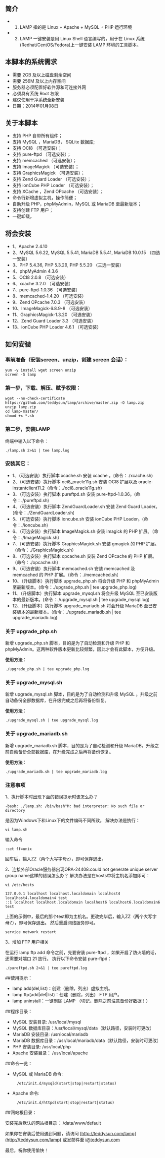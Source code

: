## 简介
* 1. LAMP 指的是 Linux + Apache + MySQL + PHP 运行环境
* 2. LAMP 一键安装是用 Linux Shell 语言编写的，用于在 Linux 系统(Redhat/CentOS/Fedora)上一键安装 LAMP 环境的工具脚本。

## 本脚本的系统需求
* 需要 2GB 及以上磁盘剩余空间
* 需要 256M 及以上内存空间
* 服务器必须配置好软件源和可连接外网
* 必须具有系统 Root 权限
* 建议使用干净系统全新安装
* 日期：2014年01月08日

## 关于本脚本
* 支持 PHP 自带所有组件；
* 支持 MySQL ，MariaDB， SQLite 数据库;
* 支持 OCI8 （可选安装）；
* 支持 pure-ftpd （可选安装）；
* 支持 memcached （可选安装）；
* 支持 ImageMagick （可选安装）；
* 支持 GraphicsMagick （可选安装）；
* 支持 Zend Guard Loader （可选安装）；
* 支持 ionCube PHP Loader （可选安装）；
* 支持 XCache ，Zend OPcache （可选安装）；
* 命令行新增虚拟主机，操作简便；
* 自助升级 PHP，phpMyAdmin，MySQL 或 MariaDB 至最新版本；
* 支持创建 FTP 用户；
* 一键卸载。

## 将会安装
*  1、Apache 2.4.10
*  2、MySQL 5.6.22, MySQL 5.5.41, MariaDB 5.5.41, MariaDB 10.0.15 （四选一安装）
*  3、PHP 5.4.36, PHP 5.3.29, PHP 5.5.20 （三选一安装）
*  4、phpMyAdmin 4.3.6
*  5、OCI8 2.0.8 （可选安装）
*  6、xcache 3.2.0 （可选安装）
*  7、pure-ftpd-1.0.36 （可选安装）
*  8、memcached-1.4.20 （可选安装）
*  9、Zend OPcache 7.0.3 （可选安装）
* 10、ImageMagick-6.8.9-8 （可选安装）
* 11、GraphicsMagick-1.3.20 （可选安装）
* 12、Zend Guard Loader 3.3 （可选安装）
* 13、ionCube PHP Loader 4.6.1 （可选安装）

## 如何安装
### 事前准备（安装screen、unzip，创建 screen 会话）：

    yum -y install wget screen unzip
    screen -S lamp

### 第一步，下载、解压、赋予权限：

    wget --no-check-certificate https://github.com/teddysun/lamp/archive/master.zip -O lamp.zip
    unzip lamp.zip
    cd lamp-master/
    chmod +x *.sh

### 第二步，安装LAMP
终端中输入以下命令：

    ./lamp.sh 2>&1 | tee lamp.log

### 安装其它：

*  1、（可选安装）执行脚本 xcache.sh 安装 xcache 。(命令：./xcache.sh)
*  2、（可选安装）执行脚本 oci8_oracle11g.sh 安装 OCI8 扩展以及 oracle-instantclient11.2（命令：./oci8_oracle11g.sh）
*  3、（可选安装）执行脚本 pureftpd.sh 安装 pure-ftpd-1.0.36。(命令：./pureftpd.sh)
*  4、（可选安装）执行脚本 ZendGuardLoader.sh 安装 Zend Guard Loader。(命令：./ZendGuardLoader.sh)
*  5、（可选安装）执行脚本 ioncube.sh 安装 ionCube PHP Loader。(命令：./ioncube.sh)
*  6、（可选安装）执行脚本 ImageMagick.sh 安装 imagick 的 PHP 扩展。（命令：./ImageMagick.sh）
*  7、（可选安装）执行脚本 GraphicsMagick.sh 安装 gmagick 的 PHP 扩展。（命令：./GraphicsMagick.sh）
*  8、（可选安装）执行脚本 opcache.sh 安装 Zend OPcache 的 PHP 扩展。（命令：./opcache.sh）
*  9、（可选安装）执行脚本 memcached.sh 安装 memcached 及 memcached 的 PHP 扩展。（命令：./memcached.sh）
* 10、（升级脚本）执行脚本 upgrade_php.sh 将会升级 PHP 和 phpMyAdmin 至最新版本。(命令：./upgrade_php.sh | tee upgrade_php.log)
* 11、（升级脚本）执行脚本 upgrade_mysql.sh 将会升级 MySQL 至已安装版本的最新版本。(命令：./upgrade_mysql.sh | tee upgrade_mysql.log)
* 12、（升级脚本）执行脚本 upgrade_mariadb.sh 将会升级 MariaDB 至已安装版本的最新版本。(命令：./upgrade_mariadb.sh | tee upgrade_mariadb.log)

### 关于 upgrade_php.sh

新增 upgrade_php.sh 脚本，目的是为了自动检测和升级 PHP 和 phpMyAdmin。这两种软件版本更新比较频繁，因此才会有此脚本，方便升级。

**使用方法：**

    ./upgrade_php.sh | tee upgrade_php.log

### 关于 upgrade_mysql.sh

新增 upgrade_mysql.sh 脚本，目的是为了自动检测和升级 MySQL 。升级之前自动备份全部数据库，在升级完成之后再将备份恢复。

**使用方法：**

    ./upgrade_mysql.sh | tee upgrade_mysql.log

### 关于 upgrade_mariadb.sh

新增 upgrade_mariadb.sh 脚本，目的是为了自动检测和升级 MariaDB。升级之前自动备份全部数据库，在升级完成之后再将备份恢复。

**使用方法：**

    ./upgrade_mariadb.sh | tee upgrade_mariadb.log

### 注意事项

1、执行脚本时出现下面的错误提示时该怎么办？

    -bash: ./lamp.sh: /bin/bash^M: bad interpreter: No such file or directory

是因为Windows下和Linux下的文件编码不同所致。
解决办法是执行：

    vi lamp.sh

输入命令

    :set ff=unix 

回车后，输入ZZ（两个大写字母z），即可保存退出。

2、连接外部Oracle服务器出现ORA-24408:could not generate unique server group name这样的错误怎么办？
解决办法是在hosts中将主机名添加即可：

    vi /etc/hosts

    127.0.0.1 localhost localhost.localdomain localhost4 localhost4.localdomain4 test
    ::1 localhost localhost.localdomain localhost6 localhost6.localdomain6 test

上面的示例中，最后的那个test即为主机名。更改完毕后，输入ZZ（两个大写字母Z），即可保存退出。
然后重启网络服务即可。

    service network restart

3、增加 FTP 用户相关

在运行 lamp ftp add 命令之前，先要安装 pure-ftpd ，如果开启了防火墙的话，还需要对端口 21 放行。
执行以下命令安装 pure-ftpd：

    ./pureftpd.sh 2>&1 | tee pureftpd.log
    
##使用提示：

* lamp add(del,list)：创建（删除，列出）虚拟主机。
* lamp ftp(add|del|list)：创建（删除，列出） FTP 用户。
* lamp uninstall：一键删除 LAMP （切记，删除之前注意备份好数据！）

##程序目录：

* MySQL 安装目录: /usr/local/mysql
* MySQL 数据库目录：/usr/local/mysql/data（默认路径，安装时可更改）
* MariaDB 安装目录: /usr/local/mariadb
* MariaDB 数据库目录：/usr/local/mariadb/data（默认路径，安装时可更改）
* PHP 安装目录: /usr/local/php
* Apache 安装目录： /usr/local/apache

##命令一览：
* MySQL 或 MariaDB 命令: 

        /etc/init.d/mysqld(start|stop|restart|status)

* Apache 命令: 

        /etc/init.d/httpd(start|stop|restart|status)

##网站根目录：

安装完后默认的网站根目录： /data/www/default

如果你在安装后使用遇到问题，请访问 [http://teddysun.com/lamp](http://teddysun.com/lamp) 或发邮件至 i@teddysun.com

最后，祝你使用愉快！
